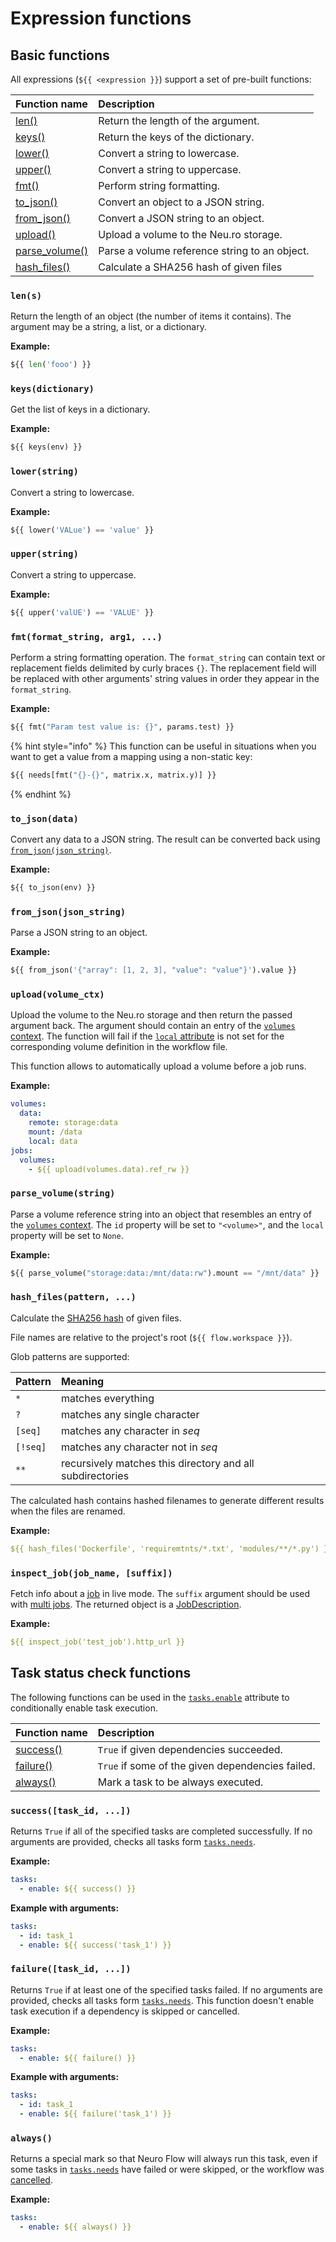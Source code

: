 # Expression functions

## Basic functions

All expressions \(`${{ <expression }}`\) support a set of pre-built functions:

| Function name | Description |
| :--- | :--- |
| [len\(\)](expression-functions.md#len-s) | Return the length of the argument. |
| [keys\(\)](expression-functions.md#keys-dictionary) | Return the keys of the dictionary. |
| [lower\(\)](expression-functions.md#lower-string) | Convert a string to lowercase. |
| [upper\(\)](expression-functions.md#upper-string) | Convert a string to uppercase. |
| [fmt\(\)](expression-functions.md#fmt-format_string-arg-1) | Perform string formatting. |
| [to\_json\(\)](expression-functions.md#to_json-data) | Convert an object to a JSON string. |
| [from\_json\(\)](expression-functions.md#from_json-json_string) | Convert a JSON string to an object. |
| [upload\(\)](expression-functions.md#upload-volume_ctx) | Upload a volume to the Neu.ro storage. |
| [parse\_volume\(\)](expression-functions.md#parse_volume-string) | Parse a volume reference string to an object. |
| [hash\_files\(\)](expression-functions.md#hash_files-pattern) | Calculate a SHA256 hash of given files |

### `len(s)`

Return the length of an object \(the number of items it contains\). The argument may be a string, a list, or a dictionary.

**Example:**

```python
${{ len('fooo') }}
```

### `keys(dictionary)`

Get the list of keys in a dictionary.

**Example:**

```python
${{ keys(env) }}
```

### `lower(string)`

Convert a string to lowercase.

**Example:**

```python
${{ lower('VALue') == 'value' }}
```

### `upper(string)`

Convert a string to uppercase.

**Example:**

```python
${{ upper('valUE') == 'VALUE' }}
```

### `fmt(format_string, arg1, ...)`

Perform a string formatting operation. The `format_string` can contain text or replacement fields delimited by curly braces `{}`. The replacement field will be replaced with other arguments' string values in order they appear in the `format_string`.

**Example:**

```python
${{ fmt("Param test value is: {}", params.test) }}
```

{% hint style="info" %}
This function can be useful in situations when you want to get a value from a mapping using a non-static key:

```python
${{ needs[fmt("{}-{}", matrix.x, matrix.y)] }}
```
{% endhint %}

### `to_json(data)`

Convert any data to a JSON string. The result can be converted back using [`from_json(json_string)`](expression-functions.md#from_json-json_string).

**Example:**

```python
${{ to_json(env) }}
```

### `from_json(json_string)`

Parse a JSON string to an object.

**Example:**

```python
${{ from_json('{"array": [1, 2, 3], "value": "value"}').value }}
```

### `upload(volume_ctx)`

Upload the volume to the Neu.ro storage and then return the passed argument back. The argument should contain an entry of the [`volumes` context](live-contexts.md#volumes-context). The function will fail if the [`local` attribute](live-workflow-syntax.md#volumes-less-than-volume-id-greater-than-local) is not set for the corresponding volume definition in the workflow file.

This function allows to automatically upload a volume before a job runs.

**Example:**

```yaml
volumes:
  data:
    remote: storage:data
    mount: /data
    local: data
jobs:
  volumes:
    - ${{ upload(volumes.data).ref_rw }}
```

### `parse_volume(string)`

Parse a volume reference string into an object that resembles an entry of the [`volumes` context](live-contexts.md#volumes-context). The `id` property will be set to `"<volume>"`, and the `local` property will be set to `None`.

**Example:**

```python
${{ parse_volume("storage:data:/mnt/data:rw").mount == "/mnt/data" }}
```

### `hash_files(pattern, ...)`

Calculate the [SHA256 hash](https://en.wikipedia.org/wiki/SHA-2) of given files.

File names are relative to the project's root \(`${{ flow.workspace }}`\).

Glob patterns are supported:

| Pattern | Meaning |
| :--- | :--- |
| `*` | matches everything |
| `?` | matches any single character |
| `[seq]` | matches any character in _seq_ |
| `[!seq]` | matches any character not in _seq_ |
| `**` | recursively matches this directory and all subdirectories |

The calculated hash contains hashed filenames to generate different results when the files are renamed.

**Example:**

```yaml
${{ hash_files('Dockerfile', 'requiremtnts/*.txt', 'modules/**/*.py') }}
```

### `inspect_job(job_name, [suffix])`

Fetch info about a [job](live-workflow-syntax.md#jobs-job-id-env) in live mode. The `suffix` argument should be used with [multi jobs](live-workflow-syntax.md#jobs-less-than-job-id-greater-than-multi). The returned object is a [JobDescription](https://neuro-sdk.readthedocs.io/en/latest/jobs_reference.html#jobdescription).

**Example:**

```yaml
${{ inspect_job('test_job').http_url }}
```

## Task status check functions

The following functions can be used in the [`tasks.enable`](batch-workflow-syntax.md#tasks-enable) attribute to conditionally enable task execution.

| Function name | Description |
| :--- | :--- |
| [success\(\)](expression-functions.md#success-task_id) | `True` if given dependencies succeeded. |
| [failure\(\)](expression-functions.md#failure-task_id) | `True` if some of the given dependencies failed. |
| [always\(\)](expression-functions.md#always) | Mark a task to be always executed. |

### `success([task_id, ...])`

Returns `True` if all of the specified tasks are completed successfully. If no arguments are provided, checks all tasks form [`tasks.needs`](batch-workflow-syntax.md#tasks-needs).

**Example:**

```yaml
tasks:
  - enable: ${{ success() }}
```

**Example with arguments:**

```yaml
tasks:
  - id: task_1
  - enable: ${{ success('task_1') }}
```

### `failure([task_id, ...])`

Returns `True` if at least one of the specified tasks failed. If no arguments are provided, checks all tasks form [`tasks.needs`](batch-workflow-syntax.md#tasks-needs). This function doesn't enable task execution if a dependency is skipped or cancelled.

**Example:**

```yaml
tasks:
  - enable: ${{ failure() }}
```

**Example with arguments:**

```yaml
tasks:
  - id: task_1
  - enable: ${{ failure('task_1') }}
```

### `always()`

Returns a special mark so that Neuro Flow will always run this task, even if some tasks in [`tasks.needs`](batch-workflow-syntax.md#tasks-needs) have failed or were skipped, or the workflow was [cancelled](cli.md#neuro-flow-cancel).

**Example:**

```yaml
tasks:
  - enable: ${{ always() }}
```

